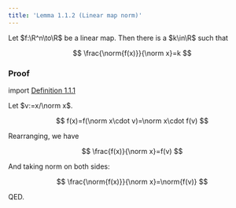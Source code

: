 ```yaml
---
title: 'Lemma 1.1.2 (Linear map norm)'
---
```


Let $f:\R^n\to\R$ be a linear map. Then there is a $k\in\R$ such that

$$
\frac{\norm{f(x)}}{\norm x}=k
$$

### Proof

import [Definition 1.1.1][1.1.1]

Let $v:=x/\norm x$.

$$
f(x)=f(\norm x\cdot v)=\norm x\cdot f(v)
$$

Rearranging, we have

$$
\frac{f(x)}{\norm x}=f(v)
$$

And taking norm on both sides:

$$
\frac{\norm{f(x)}}{\norm x}=\norm{f(v)}
$$

QED.

[1.1.1]: #plenary/definition-1.1.1-linear-map
